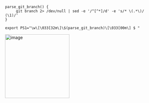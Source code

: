 
```
parse_git_branch() {
     git branch 2> /dev/null | sed -e '/^[^*]/d' -e 's/* \(.*\)/ (\1)/'
}

export PS1="\w\[\033[32m\]\$(parse_git_branch)\[\033[00m\] $ "
```

<img width="212" alt="image" src="https://user-images.githubusercontent.com/811104/177010342-fe8b23ee-9c51-49dc-8e80-f2f6d4e97953.png">
